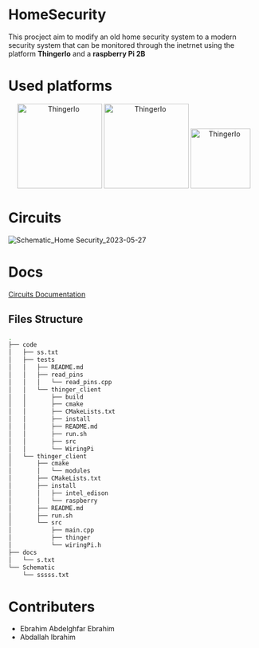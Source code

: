 # HomeSecurity
This procject aim to modify an old home security system to a modern security system that can be monitored through the inetrnet using the platform **ThingerIo** and a **raspberry Pi 2B**
# Used platforms

<p align="center">
 <img src="https://github.com/ebrahimabdelghfar/HomeSecurity/assets/81301684/321fe503-69f0-4645-91dc-8561c3d0d6ef" alt="ThingerIo" width="170"/>
 <img src="https://github.com/ebrahimabdelghfar/HomeSecurity/assets/81301684/de687d79-5b1e-42b3-9894-1d8307c7a5f8" alt="ThingerIo" width="170"/>
 <img src="https://github.com/ebrahimabdelghfar/HomeSecurity/assets/81301684/0b67318e-8f27-49d5-a0ed-27a0078cc8d4" alt="ThingerIo" width="120"/>
</p>

# Circuits 
![Schematic_Home Security_2023-05-27](https://github.com/ebrahimabdelghfar/HomeSecurity/assets/81301684/4da6435b-6a7f-4067-8d72-59227264fcbb)


# Docs
[Circuits Documentation](https://www.notion.so/Circuit-documentation-7705611901ab4a54a87975510d0e94b6?pvs=4)

## Files Structure
```bash
.
├── code
│   ├── ss.txt
│   ├── tests
│   │   ├── README.md
│   │   ├── read_pins
│   │   │   └── read_pins.cpp
│   │   └── thinger_client
│   │       ├── build
│   │       ├── cmake
│   │       ├── CMakeLists.txt
│   │       ├── install
│   │       ├── README.md
│   │       ├── run.sh
│   │       ├── src
│   │       └── WiringPi
│   └── thinger_client
│       ├── cmake
│       │   └── modules
│       ├── CMakeLists.txt
│       ├── install
│       │   ├── intel_edison
│       │   └── raspberry
│       ├── README.md
│       ├── run.sh
│       └── src
│           ├── main.cpp
│           ├── thinger
│           └── wiringPi.h
├── docs
│   └── s.txt
└── Schematic
    └── sssss.txt

```

# Contributers
* Ebrahim Abdelghfar Ebrahim
* Abdallah Ibrahim
